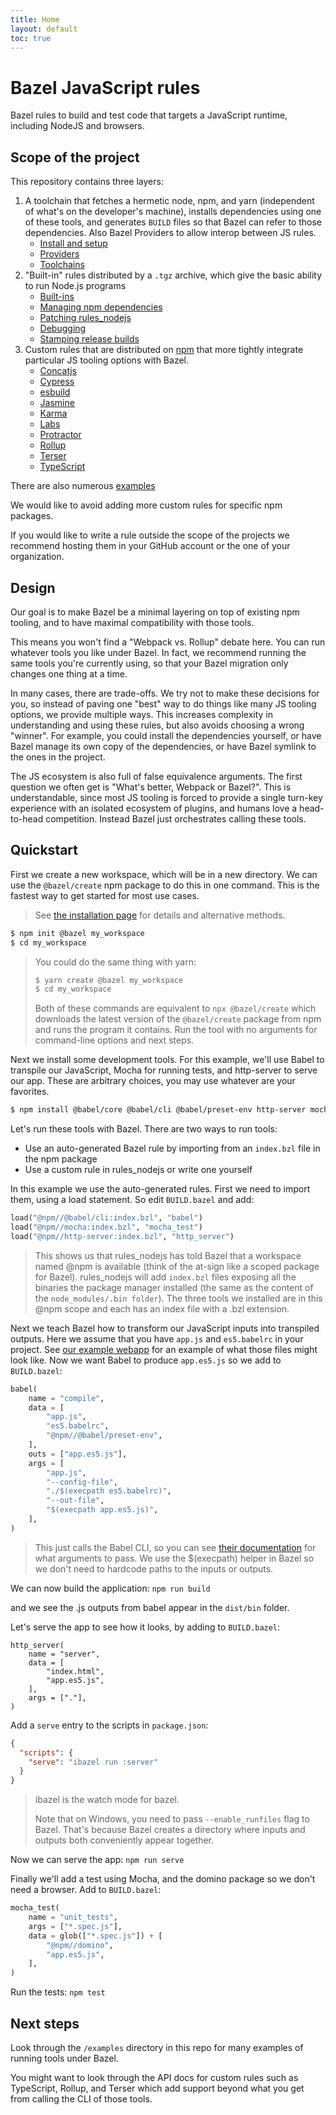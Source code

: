 ```yaml
---
title: Home
layout: default
toc: true
---
```


# Bazel JavaScript rules

Bazel rules to build and test code that targets a JavaScript runtime, including NodeJS and browsers.

## Scope of the project

This repository contains three layers:

1. A toolchain that fetches a hermetic node, npm, and yarn (independent of what's on the developer's machine), installs dependencies using one of these tools, and generates `BUILD` files so that Bazel can refer to those dependencies. Also Bazel Providers to allow interop between JS rules. 
    - [Install and setup](install.md)
    - [Providers](Providers.md)
    - [Toolchains](Toolchains.md)
2. "Built-in" rules distributed by a `.tgz` archive, which give the basic ability to run Node.js programs
    - [Built-ins](Built-ins.md)
    - [Managing npm dependencies](dependencies.md)
    - [Patching rules_nodejs](changing-rules.md)
    - [Debugging](debugging.md)
    - [Stamping release builds](stamping.md)
3. Custom rules that are distributed on [npm](http://npmjs.com/~bazel) that more tightly integrate particular JS tooling options with Bazel.
    - [Concatjs](Concatjs.md)
    - [Cypress](Cypress.md)
    - [esbuild](esbuild.md)
    - [Jasmine](Jasmine.md)
    - [Karma](Karma.md)
    - [Labs](Labs.md)
    - [Protractor](Protractor.md)
    - [Rollup](Rollup.md)
    - [Terser](Terser.md)
    - [TypeScript](TypeScript.md)

There are also numerous [examples](examples.md)
 
We would like to avoid adding more custom rules for specific npm packages.

If you would like to write a rule outside the scope of the projects we recommend hosting them in your GitHub account or the one of your organization.

## Design

Our goal is to make Bazel be a minimal layering on top of existing npm tooling, and to have maximal compatibility with those tools.

This means you won't find a "Webpack vs. Rollup" debate here. You can run whatever tools you like under Bazel. In fact, we recommend running the same tools you're currently using, so that your Bazel migration only changes one thing at a time.

In many cases, there are trade-offs. We try not to make these decisions for you, so instead of paving one "best" way to do things like many JS tooling options, we provide multiple ways. This increases complexity in understanding and using these rules, but also avoids choosing a wrong "winner". For example, you could install the dependencies yourself, or have Bazel manage its own copy of the dependencies, or have Bazel symlink to the ones in the project.

The JS ecosystem is also full of false equivalence arguments. The first question we often get is "What's better, Webpack or Bazel?".
This is understandable, since most JS tooling is forced to provide a single turn-key experience with an isolated ecosystem of plugins, and humans love a head-to-head competition.
Instead Bazel just orchestrates calling these tools.

## Quickstart

First we create a new workspace, which will be in a new directory.
We can use the `@bazel/create` npm package to do this in one command.
This is the fastest way to get started for most use cases.

> See [the installation page](install.html) for details and alternative methods.

```sh
$ npm init @bazel my_workspace
$ cd my_workspace
```

> You could do the same thing with yarn:
> ```sh
> $ yarn create @bazel my_workspace
> $ cd my_workspace
> ```
> Both of these commands are equivalent to `npx @bazel/create` which downloads the latest version of the `@bazel/create` package from npm and runs the program it contains.
> Run the tool with no arguments for command-line options and next steps.

Next we install some development tools.
For this example, we'll use Babel to transpile our JavaScript, Mocha for running tests, and http-server to serve our app.
These are arbitrary choices, you may use whatever are your favorites.  

```sh
$ npm install @babel/core @babel/cli @babel/preset-env http-server mocha domino
```

Let's run these tools with Bazel. There are two ways to run tools:

- Use an auto-generated Bazel rule by importing from an `index.bzl` file in the npm package
- Use a custom rule in rules_nodejs or write one yourself

In this example we use the auto-generated rules.
First we need to import them, using a load statement.
So edit `BUILD.bazel` and add:

```python
load("@npm//@babel/cli:index.bzl", "babel")
load("@npm//mocha:index.bzl", "mocha_test")
load("@npm//http-server:index.bzl", "http_server")
```

> This shows us that rules_nodejs has told Bazel that a workspace named @npm is available
> (think of the at-sign like a scoped package for Bazel).
> rules_nodejs will add `index.bzl` files exposing all the binaries the package manager installed
> (the same as the content of the `node_modules/.bin folder`).
> The three tools we installed are in this @npm scope and each has an index file with a .bzl extension.

Next we teach Bazel how to transform our JavaScript inputs into transpiled outputs.
Here we assume that you have `app.js` and `es5.babelrc` in your project. See [our example webapp](https://github.com/bazelbuild/rules_nodejs/tree/1.4.0/examples/webapp) for an example of what those files might look like.
Now we want Babel to produce `app.es5.js` so we add to `BUILD.bazel`:

```python
babel(
    name = "compile",
    data = [
        "app.js",
        "es5.babelrc",
        "@npm//@babel/preset-env",
    ],
    outs = ["app.es5.js"],
    args = [
        "app.js",
        "--config-file",
        "./$(execpath es5.babelrc)",
        "--out-file",
        "$(execpath app.es5.js)",
    ],
)
```

> This just calls the Babel CLI, so you can see [their documentation](https://babeljs.io/docs/en/babel-cli) for what arguments to pass.
> We use the $(execpath) helper in Bazel so we don't need to hardcode paths to the inputs or outputs.

We can now build the application: `npm run build`

and we see the .js outputs from babel appear in the `dist/bin` folder.

Let's serve the app to see how it looks, by adding to `BUILD.bazel`:

```
http_server(
    name = "server",
    data = [
        "index.html",
        "app.es5.js",
    ],
    args = ["."],
)
```

Add a `serve` entry to the scripts in `package.json`:

```json
{
  "scripts": {
    "serve": "ibazel run :server"
  }
}
```

> ibazel is the watch mode for bazel.
>
> Note that on Windows, you need to pass `--enable_runfiles` flag to Bazel.
> That's because Bazel creates a directory where inputs and outputs both conveniently appear together.

Now we can serve the app: `npm run serve`

Finally we'll add a test using Mocha, and the domino package so we don't need a browser. Add to `BUILD.bazel`:

```python
mocha_test(
    name = "unit_tests",
    args = ["*.spec.js"],
    data = glob(["*.spec.js"]) + [
        "@npm//domino",
        "app.es5.js",
    ],
)
```

Run the tests: `npm test`

## Next steps

Look through the `/examples` directory in this repo for many examples of running tools under Bazel.

You might want to look through the API docs for custom rules such as TypeScript, Rollup, and Terser which add support beyond what you get from calling the CLI of those tools.
